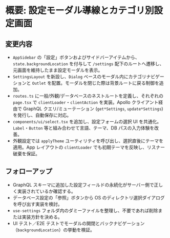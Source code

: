 # 概要: 設定モーダル導線とカテゴリ別設定画面

## 変更内容

- `AppSidebar` の「設定」ボタンおよびサイドバーアイテムから、`state.backgroundLocation` を付与して `/settings` 配下のルートへ遷移し、元画面を維持したまま設定モーダルを表示。
- `SettingsLayout` を新設し、`Dialog` ベースのモーダル内にカテゴリナビゲーションと `Outlet` を配置。モーダルを閉じた際は背景ルートに戻る制御を追加。
- `routes.ts` に一般/外観/データベースのネストルートを定義し、それぞれの `page.tsx` で `clientLoader`・`clientAction` を実装。Apollo クライアント経由で GraphQL クエリ/ミューテーション (`get*Settings`, `update*Settings`) を発行し、自動保存に対応。
- `components/ui/select.tsx` を追加し、設定フォームの選択 UI を共通化。`Label`・`Button` 等と組み合わせて言語、テーマ、DB パスの入力体験を改善。
- 外観設定では `applyTheme` ユーティリティを呼び出し、選択直後にテーマを適用。App レイアウトの `clientLoader` でも初期テーマを反映し、リスナー破棄を保証。

## フォローアップ

- GraphQL スキーマに追加した設定フィールドの永続化がサーバー側で正しく実装されているか確認する。
- データベース設定の「参照」ボタンから OS のディレクトリ選択ダイアログを呼び出す実装を検討。
- `use-settings` フォルダ内のダミーファイルを整理し、不要であれば削除または実装方針を決める。
- UI テスト／E2E テストでモーダルの開閉とバックナビゲーション（`backgroundLocation`）の挙動を検証。


